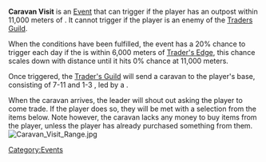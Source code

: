 **Caravan Visit** is an [Event](Events.md "wikilink") that can trigger if
the player has an outpost within 11,000 meters of [](Trader's_Edge.md). It cannot trigger if the player is an
enemy of the [Traders Guild](Traders_Guild.md "wikilink").

When the conditions have been fulfilled, the event has a 20% chance to
trigger each day if the [](Guide_to_Building_an_Outpost.md) is within 6,000 meters of
[Trader's Edge](Trader's_Edge.md "wikilink"), this chance scales down with
distance until it hits 0% chance at 11,000 meters.

Once triggered, the [Trader's Guild](Traders_Guild.md "wikilink") will send
a caravan to the player's base, consisting of 7-11 [](Caravan_Guard.md) and 1-3 [](Pack_Beast.md), led by a [](Caravan_Trader_Boss.md).

When the caravan arrives, the leader will shout out asking the player to
come trade. If the player does so, they will be met with a selection
from the items below. Note however, the caravan lacks any money to buy
items from the player, unless the player has already purchased something
from them. ![](Caravan_Visit_Range.jpg "Caravan_Visit_Range.jpg")

[Category:Events](Category:Events "wikilink")